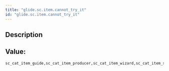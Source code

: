 ```yaml
---
title: "glide.sc.item.cannot_try_it"
id: "glide.sc.item.cannot_try_it"
---
```

## Description



## Value: 
```
sc_cat_item_guide,sc_cat_item_producer,sc_cat_item_wizard,sc_cat_item_service
```